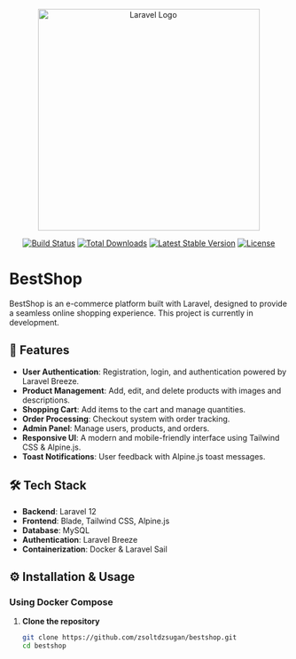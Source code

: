 <p align="center"><a href="https://laravel.com" target="_blank"><img src="https://raw.githubusercontent.com/laravel/art/master/logo-lockup/5%20SVG/2%20CMYK/1%20Full%20Color/laravel-logolockup-cmyk-red.svg" width="400" alt="Laravel Logo"></a></p>

<p align="center">
<a href="https://github.com/laravel/framework/actions"><img src="https://github.com/laravel/framework/workflows/tests/badge.svg" alt="Build Status"></a>
<a href="https://packagist.org/packages/laravel/framework"><img src="https://img.shields.io/packagist/dt/laravel/framework" alt="Total Downloads"></a>
<a href="https://packagist.org/packages/laravel/framework"><img src="https://img.shields.io/packagist/v/laravel/framework" alt="Latest Stable Version"></a>
<a href="https://packagist.org/packages/laravel/framework"><img src="https://img.shields.io/packagist/l/laravel/framework" alt="License"></a>
</p>

# BestShop

BestShop is an e-commerce platform built with Laravel, designed to provide a seamless online shopping experience. This project is currently in development.

## 🚀 Features

- **User Authentication**: Registration, login, and authentication powered by Laravel Breeze.  
- **Product Management**: Add, edit, and delete products with images and descriptions.  
- **Shopping Cart**: Add items to the cart and manage quantities.  
- **Order Processing**: Checkout system with order tracking.  
- **Admin Panel**: Manage users, products, and orders.  
- **Responsive UI**: A modern and mobile-friendly interface using Tailwind CSS & Alpine.js.  
- **Toast Notifications**: User feedback with Alpine.js toast messages.  

## 🛠️ Tech Stack

- **Backend**: Laravel 12  
- **Frontend**: Blade, Tailwind CSS, Alpine.js  
- **Database**: MySQL  
- **Authentication**: Laravel Breeze  
- **Containerization**: Docker & Laravel Sail  

## ⚙️ Installation & Usage

### Using Docker Compose

1. **Clone the repository**  
   ```sh
   git clone https://github.com/zsoltdzsugan/bestshop.git
   cd bestshop
   ```
